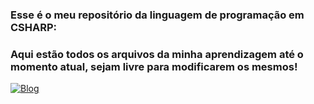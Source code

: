 ### Esse é o meu repositório da linguagem de programação em CSHARP:
### Aqui estão todos os arquivos da minha aprendizagem até o momento atual, sejam livre para modificarem os mesmos!
[![Blog](https://img.shields.io/badge/C%23-239120?style=for-the-badge&logo=c-sharp&logoColor=white)]()
